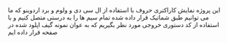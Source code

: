 این پروژه نمایش کاراکتری حروف با استفاده از ال سی دی و ولوم و برد اردوینو که ما می توانیم طبق شماتیک قرار داده شده تمام سیم ها را به درستی متصل کنیم و با استفاده از کد دستوری خروجی مورد نظر بگیریم که به عوان نمونه گیف اپلود شده در صفحه قرار داده ایم 
